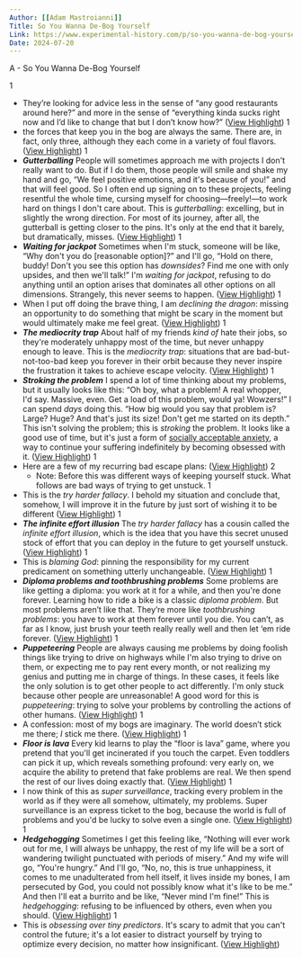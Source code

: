 ```yaml
---
Author: [[Adam Mastroianni]]
Title: So You Wanna De-Bog Yourself
Link: https://www.experimental-history.com/p/so-you-wanna-de-bog-yourself
Date: 2024-07-20
---
```

A - So You Wanna De-Bog Yourself

1
- They’re looking for advice less in the sense of “any good restaurants around here?” and more in the sense of “everything kinda sucks right now and I’d like to change that but I don’t know how?” ([View Highlight](https://read.readwise.io/read/01j38b1mka65cs7kxj7mss46xg))
1
- the forces that keep you in the bog are always the same. There are, in fact, only three, although they each come in a variety of foul flavors. ([View Highlight](https://read.readwise.io/read/01j38b2tgrfrr2zbywtzq9j1kg))
1
- ***Gutterballing***
  People will sometimes approach me with projects I don't really want to do. But if I do them, those people will smile and shake my hand and go, “We feel positive emotions, and it's because of you!” and that will feel good. So I often end up signing on to these projects, feeling resentful the whole time, cursing myself for choosing—freely!—to work hard on things I don't care about.
  This is *gutterballing*: excelling, but in slightly the wrong direction. For most of its journey, after all, the gutterball is getting closer to the pins. It's only at the end that it barely, but dramatically, misses. ([View Highlight](https://read.readwise.io/read/01j38b4h58rjswxppmwf38k58k))
1
- ***Waiting for jackpot***
  Sometimes when I'm stuck, someone will be like, “Why don't you do [reasonable option]?” and I'll go, “Hold on there, buddy! Don't you see this option has *downsides*? Find me one with only upsides, and then we'll talk!”
  I'm *waiting for jackpot*, refusing to do anything until an option arises that dominates all other options on all dimensions. Strangely, this never seems to happen. ([View Highlight](https://read.readwise.io/read/01j38b56rc221hdr9s4reebhf7))
1
- When I put off doing the brave thing, I am *declining the dragon*: missing an opportunity to do something that might be scary in the moment but would ultimately make me feel great. ([View Highlight](https://read.readwise.io/read/01j38b72f5b7jf162ny7vrepet))
1
- ***The mediocrity trap***
  About half of my friends *kind of* hate their jobs, so they're moderately unhappy most of the time, but never unhappy enough to leave. This is the *mediocrity trap*: situations that are bad-but-not-too-bad keep you forever in their orbit because they never inspire the frustration it takes to achieve escape velocity. ([View Highlight](https://read.readwise.io/read/01j38b7jwn2yt2hv1cb64861q4))
1
- ***Stroking the problem***
  I spend a lot of time thinking about my problems, but it usually looks like this:
  “Oh boy, what a problem! A real whopper, I'd say. Massive, even. Get a load of this problem, would ya! Wowzers!” I can spend *days* doing this. “How big would you say that problem is? Large? Huge? And that's just its size! Don't get me started on its depth.”
  This isn't solving the problem; this is *stroking* the problem. It looks like a good use of time, but it's just a form of [socially acceptable anxiety](https://www.experimental-history.com/p/socially-acceptable-anxiety-is-still), a way to continue your suffering indefinitely by becoming obsessed with it. ([View Highlight](https://read.readwise.io/read/01j38b8n5agj558856pkpysh0j))
1
- Here are a few of my recurring bad escape plans: ([View Highlight](https://read.readwise.io/read/01j38b8zxnr6snzb3kf1a2qkyj))
2
    - Note: Before this was different ways of keeping yourself stuck. What follows are bad ways of trying to get unstuck.
1
- This is the *try harder fallacy*. I behold my situation and conclude that, somehow, I will improve it in the future by just sort of wishing it to be different ([View Highlight](https://read.readwise.io/read/01j38b9ywgw5scm5y01vm4r18k))
1
- ***The infinite effort illusion***
  The *try harder fallacy* has a cousin called the *infinite effort illusion*, which is the idea that you have this secret unused stock of effort that you can deploy in the future to get yourself unstuck. ([View Highlight](https://read.readwise.io/read/01j38bbhs66ynhc1etqwnepj3f))
1
- This is *blaming God*: pinning the responsibility for my current predicament on something utterly unchangeable. ([View Highlight](https://read.readwise.io/read/01j38bcd41s2kpzzfczv2tqc2b))
1
- ***Diploma problems and toothbrushing problems***
  Some problems are like getting a diploma: you work at it for a while, and then you're done forever. Learning how to ride a bike is a classic *diploma problem*.
  But most problems aren’t like that. They’re more like *toothbrushing problems*: you have to work at them forever until you die. You can’t, as far as I know, just brush your teeth really really well and then let ‘em ride forever. ([View Highlight](https://read.readwise.io/read/01j38bdfe8cm31wqmgcxqc8z7j))
1
- ***Puppeteering***
  People are always causing me problems by doing foolish things like trying to drive on highways while I'm also trying to drive on them, or expecting me to pay rent every month, or not realizing my genius and putting me in charge of things. In these cases, it feels like the only solution is to get other people to act differently. I'm only stuck because other people are unreasonable!
  A good word for this is *puppeteering*: trying to solve your problems by controlling the actions of other humans. ([View Highlight](https://read.readwise.io/read/01j38bf3hsp2d0t4x5wnwmbvkg))
1
- A confession: most of my bogs are imaginary. The world doesn’t stick me there; *I* stick me there. ([View Highlight](https://read.readwise.io/read/01j38bfs6vm8p8kzhjz5yyeyg7))
1
- ***Floor is lava***
  Every kid learns to play the “floor is lava” game, where you pretend that you'll get incinerated if you touch the carpet. Even toddlers can pick it up, which reveals something profound: very early on, we acquire the ability to pretend that fake problems are real. We then spend the rest of our lives doing exactly that. ([View Highlight](https://read.readwise.io/read/01j38bg3e9ke2xjk32ym7wzkpn))
1
- I now think of this as *super surveillance*, tracking every problem in the world as if they were all somehow, ultimately, my problems. Super surveillance is an express ticket to the bog, because the world is full of problems and you'd be lucky to solve even a single one. ([View Highlight](https://read.readwise.io/read/01j38bh2ahh21fjkawny6ms2dr))
1
- ***Hedgehogging***
  Sometimes I get this feeling like, “Nothing will ever work out for me, I will always be unhappy, the rest of my life will be a sort of wandering twilight punctuated with periods of misery.”
  And my wife will go, “You're hungry.”
  And I'll go, “No, no, this is true unhappiness, it comes to me unadulterated from hell itself, it lives inside my bones, I am persecuted by God, you could not possibly know what it's like to be me.”
  And then I'll eat a burrito and be like, “Never mind I'm fine!”
  This is *hedgehogging*: refusing to be influenced by others, even when you should. ([View Highlight](https://read.readwise.io/read/01j38bhzsngt526z84tvzrszdj))
1
- This is *obsessing over tiny predictors*. It's scary to admit that you can't control the future; it's a lot easier to distract yourself by trying to optimize every decision, no matter how insignificant. ([View Highlight](https://read.readwise.io/read/01j38bmq9bfhkwj2vd8q0y2xr4))
